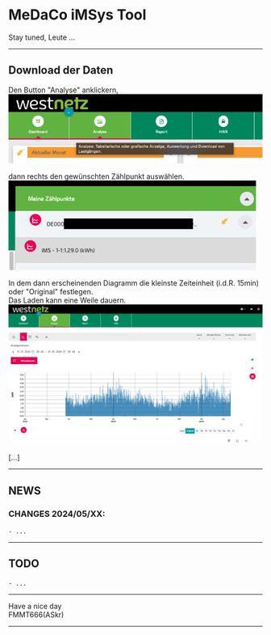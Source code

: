 MeDaCo iMSys Tool
=================

Stay tuned, Leute ...



---
## Download der Daten

Den Button "Analyse" anklickern,
![](images/medaco_menu.png)  

dann rechts den gewünschten Zählpunkt auswählen.  
![](images/medaco_zaehlernummer.png)  

In dem dann erscheinenden Diagramm die kleinste Zeiteinheit (i.d.R. 15min) oder "Original" festlegen.  
Das Laden kann eine Weile dauern.  
![](images/medaco_diagramm.png)  

[...]


---
## NEWS

### CHANGES 2024/05/XX:
    - ...

---
## TODO
    - ...


---
Have a nice day  
FMMT666(ASkr)


---
[1]: https://medaco.westnetz.de/login
